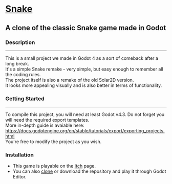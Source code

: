# [Snake](https://sp4r0w.itch.io/snake)
## A clone of the classic Snake game made in Godot

### Description
-------------
This is a small project we made in Godot 4 as a sort of comeback after a long break. <br>
It's a simple Snake remake - very simple, but easy enough to remember all the coding rules.<br>
The project itself is also a remake of the old Solar2D version. <br>
It looks more appealing visually and is also better in terms of functionality. <br>

### Getting Started
-------------
To compile this project, you will need at least Godot v4.3. Do not forget you will need the required export templates. <br> 
More in-depth guide is avaiable here: https://docs.godotengine.org/en/stable/tutorials/export/exporting_projects.html <br>
You're free to modify the project as you wish.

### Installation
- This game is playable on the [Itch](https://sp4r0w.itch.io/snake) page.
- You can also [clone](https://docs.github.com/en/repositories/creating-and-managing-repositories/cloning-a-repository) or download the repository and play it through Godot Editor.
